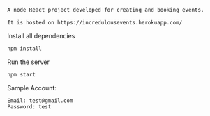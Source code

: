 
```sh
A node React project developed for creating and booking events.
```
```sh
It is hosted on https://incredulousevents.herokuapp.com/
```

Install all dependencies
```sh
npm install
```

Run the server
```sh
npm start
```

Sample Account:
```sh
Email: test@gmail.com
Password: test
```